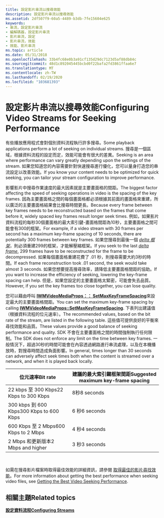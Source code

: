 ```yaml
---
title: 設定影片串流以搜尋效能
description: 設定影片串流以搜尋效能
ms.assetid: 2df507f9-60a5-4489-b3db-7fe15604e625
keywords:
- 串流，設定影片串流
- 編解碼器，設定影片串流
- 影片串流，設定
- 影片串流，效能
- 效能、影片串流
ms.topic: article
ms.date: 05/31/2018
ms.openlocfilehash: 33b4fc68e0b3a91cf135d29dc7123d5af88db84c
ms.sourcegitcommit: 48d1c892045445bcbd0f22bafa2fd3861ffaa6e7
ms.translationtype: MT
ms.contentlocale: zh-TW
ms.lasthandoff: 02/19/2020
ms.locfileid: "103681393"
---
```

# <a name="configuring-video-streams-for-seeking-performance"></a><span data-ttu-id="6c89e-108">設定影片串流以搜尋效能</span><span class="sxs-lookup"><span data-stu-id="6c89e-108">Configuring Video Streams for Seeking Performance</span></span>

<span data-ttu-id="6c89e-109">有些播放應用程式會對個別資料流程執行許多搜尋。</span><span class="sxs-lookup"><span data-stu-id="6c89e-109">Some playback applications perform a lot of seeking on individual streams.</span></span> <span data-ttu-id="6c89e-110">搜尋是一個區域，根據資料流程的設定而定，效能可能會有很大的差異。</span><span class="sxs-lookup"><span data-stu-id="6c89e-110">Seeking is an area where performance can vary greatly depending upon the settings of the stream.</span></span> <span data-ttu-id="6c89e-111">如果您知道您的內容需要針對快速搜尋進行優化，您可以量身打造您的串流設定以改善效能。</span><span class="sxs-lookup"><span data-stu-id="6c89e-111">If you know your content needs to be optimized for quick seeking, you can tailor your stream configuration to improve performance.</span></span>

<span data-ttu-id="6c89e-112">影響影片中搜尋作業速度的最大因素就是主要畫面格的間距。</span><span class="sxs-lookup"><span data-stu-id="6c89e-112">The biggest factor affecting the speed of seeking operations in video is the spacing of the key frames.</span></span> <span data-ttu-id="6c89e-113">因為主要畫面格之間的每個畫面格都必須根據其前面的畫面格來重建，所以廣泛的主要畫面格結果會比搜尋時間更長。</span><span class="sxs-lookup"><span data-stu-id="6c89e-113">Because every frame between key frames needs to be reconstructed based on the frames that come before it, widely spaced key frames result longer seek times.</span></span> <span data-ttu-id="6c89e-114">例如，如果影片資料流程的每秒30個畫面格的最大索引鍵-畫面格間距為10秒，主要畫面格之間可能會有300的框架。</span><span class="sxs-lookup"><span data-stu-id="6c89e-114">For example, if a video stream with 30 frames per second has a maximum key-frame spacing of 10 seconds, there are potentially 300 frames between key frames.</span></span> <span data-ttu-id="6c89e-115">如果您搜尋到最後一個 [*delta 框架*](wmformat-glossary.md)，則必須重建299的框架，才能解壓縮框架。</span><span class="sxs-lookup"><span data-stu-id="6c89e-115">If you seek to the last [*delta frame*](wmformat-glossary.md), 299 frames have to be reconstructed for the frame to be decompressed.</span></span> <span data-ttu-id="6c89e-116">如果每個畫面格重建花費了 .01 秒，則搜尋需要大約3秒的時間。</span><span class="sxs-lookup"><span data-stu-id="6c89e-116">If each frame reconstruction took .01 second, the seek would take almost 3 seconds.</span></span> <span data-ttu-id="6c89e-117">如果您想要提高搜尋效率，請降低主要畫面格間距的協助。</span><span class="sxs-lookup"><span data-stu-id="6c89e-117">If you want to increase the efficiency of seeking, lowering the key-frame spacing can help.</span></span> <span data-ttu-id="6c89e-118">但是，如果您設定的主要畫面格太緊密，可能會失去品質。</span><span class="sxs-lookup"><span data-stu-id="6c89e-118">However, if you set the key frames too close together, you can lose quality.</span></span>

<span data-ttu-id="6c89e-119">您可以藉由呼叫 [**IWMVideoMediaProps：： SetMaxKeyFrameSpacing**](/previous-versions/windows/desktop/api/Wmsdkidl/nf-wmsdkidl-iwmvideomediaprops-setmaxkeyframespacing)來設定最大的主要畫面格間距。</span><span class="sxs-lookup"><span data-stu-id="6c89e-119">You can set the maximum key-frame spacing by calling [**IWMVideoMediaProps::SetMaxKeyFrameSpacing**](/previous-versions/windows/desktop/api/Wmsdkidl/nf-wmsdkidl-iwmvideomediaprops-setmaxkeyframespacing).</span></span> <span data-ttu-id="6c89e-120">下表列出建議值（根據資料流程的位元速率）。</span><span class="sxs-lookup"><span data-stu-id="6c89e-120">The recommended values, based on the bit rate of the stream, are listed in the following table.</span></span> <span data-ttu-id="6c89e-121">這些值可提供良好的平衡來尋找效能和品質。</span><span class="sxs-lookup"><span data-stu-id="6c89e-121">These values provide a good balance of seeking performance and quality.</span></span> <span data-ttu-id="6c89e-122">SDK 不會在主要畫面格之間的時間強制執行任何限制。</span><span class="sxs-lookup"><span data-stu-id="6c89e-122">The SDK does not enforce any limit on the time between key frames.</span></span> <span data-ttu-id="6c89e-123">一般情況下，超過30秒的時間可能會在內容透過網路進行串流處理，以及在本機播放時，對搜尋時間造成負面影響。</span><span class="sxs-lookup"><span data-stu-id="6c89e-123">In general, times longer than 30 seconds can adversely affect seek times both when the content is streamed over a network, and when it is played back locally.</span></span>



| <span data-ttu-id="6c89e-124">位元速率</span><span class="sxs-lookup"><span data-stu-id="6c89e-124">Bit rate</span></span>             | <span data-ttu-id="6c89e-125">建議的最大索引鍵框架間距</span><span class="sxs-lookup"><span data-stu-id="6c89e-125">Suggested maximum key-frame spacing</span></span> |
|----------------------|-------------------------------------|
| <span data-ttu-id="6c89e-126">22 kbps 至 300 Kbps</span><span class="sxs-lookup"><span data-stu-id="6c89e-126">22 Kbps to 300 Kbps</span></span>  | <span data-ttu-id="6c89e-127">8秒</span><span class="sxs-lookup"><span data-stu-id="6c89e-127">8 seconds</span></span>                           |
| <span data-ttu-id="6c89e-128">300 kbps 到 600 Kbps</span><span class="sxs-lookup"><span data-stu-id="6c89e-128">300 Kbps to 600 Kbps</span></span> | <span data-ttu-id="6c89e-129">6 秒</span><span class="sxs-lookup"><span data-stu-id="6c89e-129">6 seconds</span></span>                           |
| <span data-ttu-id="6c89e-130">600 Kbps 至 2 Mbps</span><span class="sxs-lookup"><span data-stu-id="6c89e-130">600 Kbps to 2 Mbps</span></span>   | <span data-ttu-id="6c89e-131">4 秒</span><span class="sxs-lookup"><span data-stu-id="6c89e-131">4 seconds</span></span>                           |
| <span data-ttu-id="6c89e-132">2 Mbps 和更新版本</span><span class="sxs-lookup"><span data-stu-id="6c89e-132">2 Mbps and higher</span></span>    | <span data-ttu-id="6c89e-133">3 秒</span><span class="sxs-lookup"><span data-stu-id="6c89e-133">3 seconds</span></span>                           |



 

<span data-ttu-id="6c89e-134">如需在搜尋影片檔案時取得最佳效能的詳細資訊，請參閱 [取得最佳的影片尋找效能](getting-the-best-video-seeking-performance.md)。</span><span class="sxs-lookup"><span data-stu-id="6c89e-134">For more information about getting the best performance when seeking video files, see [Getting the Best Video Seeking Performance](getting-the-best-video-seeking-performance.md).</span></span>

## <a name="related-topics"></a><span data-ttu-id="6c89e-135">相關主題</span><span class="sxs-lookup"><span data-stu-id="6c89e-135">Related topics</span></span>

<dl> <dt>

[<span data-ttu-id="6c89e-136">**設定資料流程**</span><span class="sxs-lookup"><span data-stu-id="6c89e-136">**Configuring Streams**</span></span>](configuring-streams.md)
</dt> </dl>

 

 




